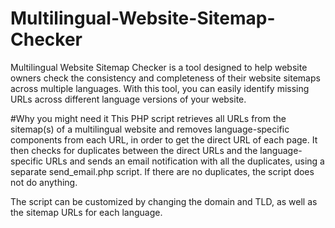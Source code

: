 # Multilingual-Website-Sitemap-Checker
Multilingual Website Sitemap Checker is a tool designed to help website owners check the consistency and completeness of their website sitemaps across multiple languages. With this tool, you can easily identify missing URLs across different language versions of your website.


#Why you might need it
This PHP script retrieves all URLs from the sitemap(s) of a multilingual website and removes language-specific components from each URL, in order to get the direct URL of each page. It then checks for duplicates between the direct URLs and the language-specific URLs and sends an email notification with all the duplicates, using a separate send_email.php script. If there are no duplicates, the script does not do anything.

The script can be customized by changing the domain and TLD, as well as the sitemap URLs for each language.
